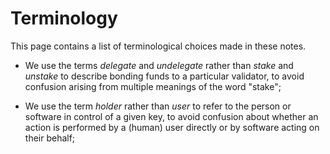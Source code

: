 # Terminology

This page contains a list of terminological choices made in these notes.

- We use the terms *delegate* and *undelegate* rather than *stake* and *unstake* to describe bonding funds to a particular validator, to avoid confusion arising from multiple meanings of the word "stake";

- We use the term *holder* rather than *user* to refer to the person or software in control of a given key, to avoid confusion about whether an action is performed by a (human) user directly or by software acting on their behalf;